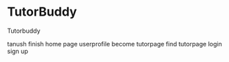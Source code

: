 # TutorBuddy
Tutorbuddy

tanush finish
home page
userprofile
become tutorpage
find tutorpage
login
sign up
